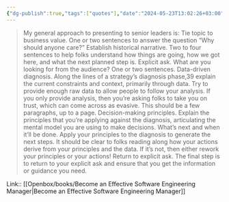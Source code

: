 ```yaml
---
{"dg-publish":true,"tags":["quotes"],"date":"2024-05-23T13:02:26+03:00","title":"general approach to presenting to senior leaders","aliases":"general approach to presenting to senior leaders","dg-path":"/quotes/202405231302.md","permalink":"/quotes/202405231302/","dgPassFrontmatter":true}
---
```



> My general approach to presenting to senior leaders is:
Tie topic to business value. One or two sentences to answer the question “Why should anyone care?”
Establish historical narrative. Two to four sentences to help folks understand how things are going, how we got here, and what the next planned step is.
Explicit ask. What are you looking for from the audience? One or two sentences.
Data-driven diagnosis. Along the lines of a strategy’s diagnosis phase,39 explain the current constraints and context, primarily through data. Try to provide enough raw data to allow people to follow your analysis. If you only provide analysis, then you’re asking folks to take you on trust, which can come across as evasive. This should be a few paragraphs, up to a page.
Decision-making principles. Explain the principles that you’re applying against the diagnosis, articulating the mental model you are using to make decisions.
What’s next and when it’ll be done. Apply your principles to the diagnosis to generate the next steps. It should be clear to folks reading along how your actions derive from your principles and the data. If it’s not, then either rework your principles or your actions!
Return to explicit ask. The final step is to return to your explicit ask and ensure that you get the information or guidance you need.

Link:: [[Openbox/books/Become an Effective Software Engineering Manager\|Become an Effective Software Engineering Manager]]

